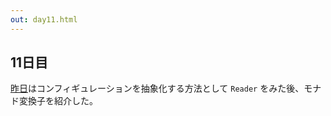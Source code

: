 ```yaml
---
out: day11.html
---
```


  [day10]: http://eed3si9n.com/ja/learning-scalaz-day10

11日目
-----

[昨日][day10]はコンフィギュレーションを抽象化する方法として `Reader` をみた後、モナド変換子を紹介した。

